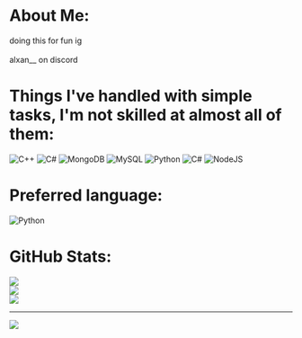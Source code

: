 # About Me:
doing this for fun ig<br><br>alxan__ on discord 


# Things I've handled with simple tasks, I'm not skilled at almost all of them:
![C++](https://img.shields.io/badge/c++-%2300599C.svg?style=for-the-badge&logo=c%2B%2B&logoColor=white) ![C#](https://img.shields.io/badge/c%23-%23239120.svg?style=for-the-badge&logo=csharp&logoColor=white) ![MongoDB](https://img.shields.io/badge/MongoDB-%234ea94b.svg?style=for-the-badge&logo=mongodb&logoColor=white) ![MySQL](https://img.shields.io/badge/mysql-4479A1.svg?style=for-the-badge&logo=mysql&logoColor=white) ![Python](https://img.shields.io/badge/python-3670A0?style=for-the-badge&logo=python&logoColor=ffdd54)  ![C#](https://img.shields.io/badge/c%23-%23239120.svg?style=for-the-badge&logo=csharp&logoColor=white) ![NodeJS](https://img.shields.io/badge/node.js-6DA55F?style=for-the-badge&logo=node.js&logoColor=white)


# Preferred language:
![Python](https://img.shields.io/badge/python-3670A0?style=for-the-badge&logo=python&logoColor=ffdd54) 


#  GitHub Stats:
![](https://github-readme-stats.vercel.app/api?username=alxan-balao&theme=dark&hide_border=false&include_all_commits=true&count_private=true)<br/>
![](https://github-readme-streak-stats.herokuapp.com/?user=alxan-balao&theme=dark&hide_border=false)<br/>
![](https://github-readme-stats.vercel.app/api/top-langs/?username=alxan-balao&theme=dark&hide_border=false&include_all_commits=true&count_private=true&layout=compact)

---
[![](https://visitcount.itsvg.in/api?id=alxan-balao&icon=3&color=6)](https://visitcount.itsvg.in)

